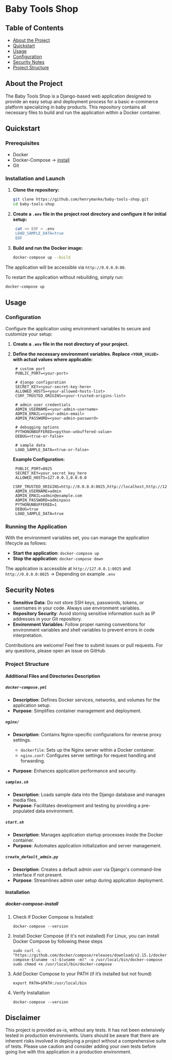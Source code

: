 # Baby Tools Shop

## Table of Contents
- [About the Project](#about-the-project)
- [Quickstart](#quickstart)
- [Usage](#usage)
- [Configuration](#configuration)
- [Security Notes](#security-notes)
- [Project Structure](#project-structure)

## About the Project
The Baby Tools Shop is a Django-based web application designed to provide an easy setup and deployment process for a basic e-commerce platform specializing in baby products. This repository contains all necessary files to build and run the application within a Docker container.

## Quickstart

### Prerequisites
- Docker
- Docker-Compose -> [install](#docker-compose-install)
- Git

### Installation and Launch
1. **Clone the repository:**
   ```bash
   git clone https://github.com/henrymanke/baby-tools-shop.git
   cd baby-tools-shop
   ```

2. **Create a `.env` file in the project root directory and configure it for initial setup:**
   ```bash
    cat << EOF > .env
    LOAD_SAMPLE_DATA=true
    EOF
   ```

3. **Build and run the Docker image:**
   ```bash
   docker-compose up --build
   ```

The application will be accessible via `http://0.0.0.0:80`.

To restart the application without rebuilding, simply run:
```bash
docker-compose up
```

## Usage

### Configuration
Configure the application using environment variables to secure and customize your setup:

1. **Create a `.env` file in the root directory of your project.**
2. **Define the necessary environment variables. Replace `<YOUR_VALUE>` with actual values where applicable:**

   ```plaintext
    # custom port
    PUBLIC_PORT=<your-port>

    # django configuration
    SECRET_KEY=<your-secret-key-here>
    ALLOWED_HOSTS=<your-allowed-hosts-list>
    CSRF_TRUSTED_ORIGINS=<your-trusted-origins-list>
    
    # admin user credentials
    ADMIN_USERNAME=<your-admin-username>
    ADMIN_EMAIL=<your-admin-email>
    ADMIN_PASSWORD=<your-admin-password>
    
    # debugging options
    PYTHONUNBUFFERED=<python-unbuffered-value>
    DEBUG=<true-or-false>
    
    # sample data
    LOAD_SAMPLE_DATA=<true-or-false>
   ```

   **Example Configuration:**
   ```plaintext
    PUBLIC_PORT=8025
    SECRET_KEY=your_secret_key_here
    ALLOWED_HOSTS=127.0.0.1,0.0.0.0
    CSRF_TRUSTED_ORIGINS=http://0.0.0.0:8025,http://localhost,http://127.0.0.1
    ADMIN_USERNAME=admin
    ADMIN_EMAIL=admin@example.com
    ADMIN_PASSWORD=adminpass
    PYTHONUNBUFFERED=1
    DEBUG=true
    LOAD_SAMPLE_DATA=true
   ```

### Running the Application
With the environment variables set, you can manage the application lifecycle as follows:
- **Start the application**: `docker-compose up`
- **Stop the application**: `docker-compose down`

The application is accessible at `http://127.0.0.1:8025` and `http://0.0.0.0:8025` -> Depending on example `.env`

## Security Notes
- **Sensitive Data**: Do not store SSH keys, passwords, tokens, or usernames in your code. Always use environment variables.
- **Repository Security**: Avoid storing sensitive information such as IP addresses in your Git repository.
- **Environment Variables**: Follow proper naming conventions for environment variables and shell variables to prevent errors in code interpretation.

Contributions are welcome! Feel free to submit issues or pull requests. For any questions, please open an issue on GitHub.

### Project Structure

#### Additional Files and Directories Description

##### `docker-compose.yml`
- **Description**: Defines Docker services, networks, and volumes for the application setup.
- **Purpose**: Simplifies container management and deployment.

##### `nginx/`
- **Description**: Contains Nginx-specific configurations for reverse proxy settings.
  - `dockerfile`: Sets up the Nginx server within a Docker container.
  - `nginx.conf`: Configures server settings for request handling and forwarding.
  
- **Purpose**: Enhances application performance and security.

##### `samples.sh`
- **Description**: Loads sample data into the Django database and manages media files.
- **Purpose**: Facilitates development and testing by providing a pre-populated data environment.

##### `start.sh`
- **Description**: Manages application startup processes inside the Docker container.
- **Purpose**: Automates application initialization and server management.

##### `create_default_admin.py`
- **Description**: Creates a default admin user via Django's command-line interface if not present.
- **Purpose**: Streamlines admin user setup during application deployment.

#### Installation
##### docker-compose-install
  1. Check if Docker Compose is Installed:
      ```
      docker-compose --version
      ```
  2. Install Docker Compose (if it's not installed)
      For Linux, you can install Docker Compose by following these steps
      ```
      sudo curl -L "https://github.com/docker/compose/releases/download/v2.15.1/docker-compose-$(uname -s)-$(uname -m)" -o /usr/local/bin/docker-compose
      sudo chmod +x /usr/local/bin/docker-compose
      ```
  3. Add Docker Compose to your PATH (if it’s installed but not found)
      ```
      export PATH=$PATH:/usr/local/bin
      ```
  4. Verify Installation
      ```
      docker-compose --version
      ```


## Disclaimer

This project is provided as-is, without any tests. It has not been extensively tested in production environments. Users should be aware that there are inherent risks involved in deploying a project without a comprehensive suite of tests. Please use caution and consider adding your own tests before going live with this application in a production environment.
